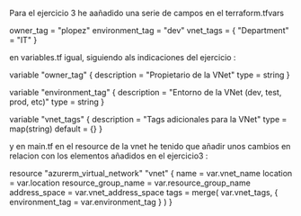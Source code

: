 Para el ejercicio 3 he aañadido una serie de campos en el terraform.tfvars

owner_tag = "plopez"
environment_tag = "dev"
vnet_tags = {
  "Department" = "IT"
}

en variables.tf igual, siguiendo als indicaciones del ejercicio :

variable "owner_tag" {
  description = "Propietario de la VNet"
  type        = string
}

variable "environment_tag" {
  description = "Entorno de la VNet (dev, test, prod, etc)"
  type        = string
}

variable "vnet_tags" {
  description = "Tags adicionales para la VNet"
  type        = map(string)
  default     = {}
}


y en main.tf
en el resource de la vnet he tenido que añadir unos cambios en relacion con los elementos añadidos en el ejercicio3 :

resource "azurerm_virtual_network" "vnet" {
  name                = var.vnet_name
  location            = var.location
  resource_group_name = var.resource_group_name
  address_space       = var.vnet_address_space
  tags = merge(
    var.vnet_tags,
    {
        environment_tag = var.environment_tag
    }
  )
}
